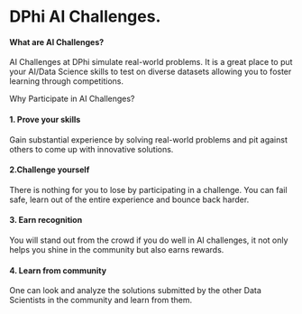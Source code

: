 # DPhi AI Challenges.

#### What are AI Challenges?

AI Challenges at DPhi simulate real-world problems. It is a great place to put your AI/Data Science skills to test on diverse datasets allowing you to foster learning through competitions.

Why Participate in AI Challenges?

#### 1. Prove your skills
Gain substantial experience by solving real-world problems and pit against others to come up with innovative solutions.

#### 2.Challenge yourself
There is nothing for you to lose by participating in a challenge. You can fail safe, learn out of the entire experience and bounce back harder.

#### 3. Earn recognition
You will stand out from the crowd if you do well in AI challenges, it not only helps you shine in the community but also earns rewards.

#### 4. Learn from community
One can look and analyze the solutions submitted by the other Data Scientists in the community and learn from them.
